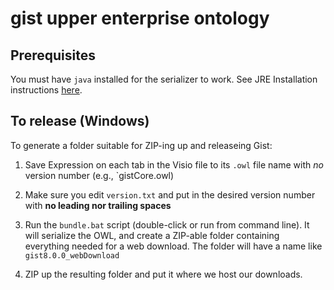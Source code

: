 # gist upper enterprise ontology

## Prerequisites

You must have `java` installed for the serializer to work.  See JRE Installation instructions
[here](https://jdk.java.net/). 

## To release (Windows)

To generate a folder suitable for ZIP-ing up and releaseing Gist:

1. Save Expression on each tab in the Visio file to its `.owl` file name 
with *no* version number
     (e.g., `gistCore.owl)

1. Make sure you edit `version.txt` and put in the desired version number with 
**no leading nor trailing spaces** 

1. Run the `bundle.bat` script (double-click or run from command line).  It will 
serialize the OWL, and create a ZIP-able folder containing everything needed for a web 
download.  The folder will have a name like `gist8.0.0_webDownload`

1. ZIP up the resulting folder and put it where we host our downloads. 